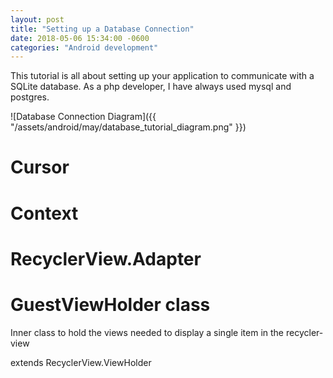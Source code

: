 ```yaml
---
layout: post
title: "Setting up a Database Connection"
date: 2018-05-06 15:34:00 -0600
categories: "Android development"
---
```


This tutorial is all about setting up your application to communicate with a SQLite database. As a php developer, I have always used mysql and postgres. 

![Database Connection Diagram]({{ "/assets/android/may/database_tutorial_diagram.png" }})

# Cursor

# Context

# RecyclerView.Adapter

# GuestViewHolder class

Inner class to hold the views needed to display a single item in the recycler-view

extends RecyclerView.ViewHolder


